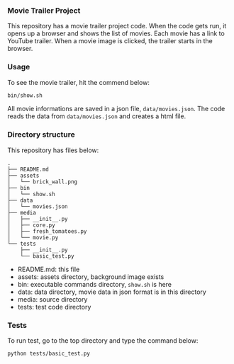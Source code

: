 ### Movie Trailer Project

This repository has a movie trailer project code.
When the code gets run, it opens up a browser and shows the list of movies.
Each movie has a link to YouTube trailer.
When a movie image is clicked, the trailer starts in the browser.

### Usage

To see the movie trailer, hit the commend below:

```bash
bin/show.sh
```

All movie informations are saved in a json file, `data/movies.json`.
The code reads the data from `data/movies.json` and creates a html file.


### Directory structure

This repository has files below:

```
.
├── README.md
├── assets
│   └── brick_wall.png
├── bin
│   └── show.sh
├── data
│   └── movies.json
├── media
│   ├── __init__.py
│   ├── core.py
│   ├── fresh_tomatoes.py
│   └── movie.py
└── tests
    ├── __init__.py
    └── basic_test.py
```

- README.md: this file
- assets: assets directory, background image exists
- bin: executable commands directory, `show.sh` is here
- data: data directory, movie data in json format is in this directory
- media: source directory
- tests: test code directory


### Tests

To run test, go to the top directory and type the command below:

```bash
python tests/basic_test.py
```
